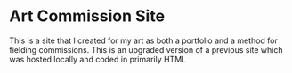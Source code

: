 # Art Commission Site
This is a site that I created for my art as both a portfolio and a method for fielding commissions. This is an upgraded version of a previous site which was hosted locally and coded in primarily HTML
